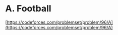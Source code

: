 # A. Football

[https://codeforces.com/problemset/problem/96/A](https://codeforces.com/problemset/problem/96/A)

